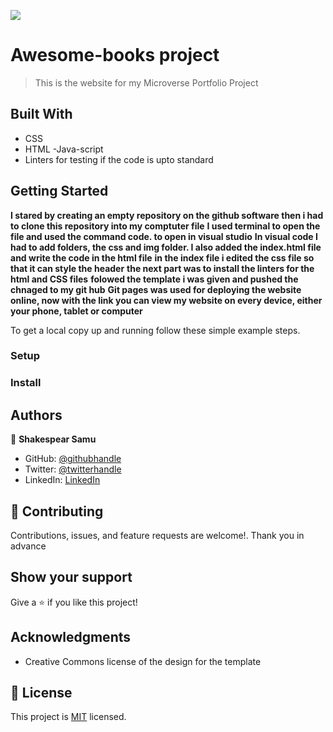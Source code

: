 
![](https://img.shields.io/badge/Microverse-blueviolet)

# Awesome-books project 
> This is the website for my Microverse Portfolio Project

## Built With

- CSS
- HTML
-Java-script
- Linters for testing if the code is upto standard

## Getting Started

**I stared by creating an empty repository on the github software then i had to clone this repository into my comptuter file**
**I used terminal to open the file and used the command code. to open in visual studio**
**In visual code I had to add folders, the css and img folder. I also added the index.html file and write the code in the html file**
**in the index file i edited the css file so that it can style the header**
**the next part was to install the linters for the html and CSS files**
**folowed the template i was given and pushed the chnaged to my git hub**
**Git pages was used for deploying the website online, now with the link you can view my website on every device, either your phone, tablet or computer**

To get a local copy up and running follow these simple example steps.

### Setup

### Install

## Authors

👤 **Shakespear Samu**

- GitHub: [@githubhandle](https://github.com/shakespear95)
- Twitter: [@twitterhandle](https://twitter.com/Taku16671414)
- LinkedIn: [LinkedIn](https://www.linkedin.com/in/shakespear-takudzwa-samu-b61b38a3/)


## 🤝 Contributing

Contributions, issues, and feature requests are welcome!. Thank you in advance 

## Show your support

Give a ⭐️ if you like this project!

## Acknowledgments

- Creative Commons license of the design for the template

## 📝 License

This project is [MIT](./LICENSE) licensed.